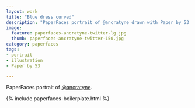 ```yaml
---
layout: work
title: "Blue dress curved"
description: "PaperFaces portrait of @ancratyne drawn with Paper by 53 on an iPad."
image: 
  feature: paperfaces-ancratyne-twitter-lg.jpg
  thumb: paperfaces-ancratyne-twitter-150.jpg
category: paperfaces
tags: 
- portrait
- illustration
- Paper by 53

---
```


PaperFaces portrait of [@ancratyne](http://twitter.com/ancratyne).

{% include paperfaces-boilerplate.html %}
